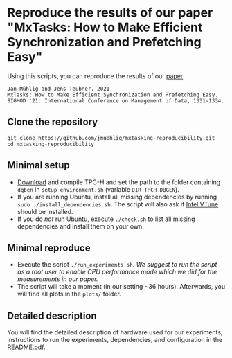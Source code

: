# Reproduce the results of our paper "MxTasks: How to Make Efficient Synchronization and Prefetching Easy"

Using this scripts, you can reproduce the results of our [paper](https://doi.org/10.1145/3448016.3457268)

	Jan Mühlig and Jens Teubner. 2021. 
	MxTasks: How to Make Efficient Synchronization and Prefetching Easy. 
	SIGMOD '21: International Conference on Management of Data, 1331-1334.
	

## Clone the repository

	git clone https://github.com/jmuehlig/mxtasking-reproducibility.git
	cd mxtasking-reproducibility

## Minimal setup
* [Download](http://www.tpc.org/tpc_documents_current_versions/download_programs/tools-download-request5.asp?bm_type=TPC-H&bm_vers=2.18.0&mode=CURRENT-ONLY) and compile TPC-H and set the path to the folder containing `dgben` in `setup_environment.sh` (variable `DIR_TPCH_DBGEN`).
* If you are running Ubuntu, install all missing dependencies by running `sudo ./install_dependencies.sh`. The script will also ask if [Intel VTune](https://www.intel.com/content/www/us/en/develop/documentation/installation-guide-for-intel-oneapi-toolkits-linux/top/installation.html) should be installed.
* If you do *not* run Ubuntu, execute `./check.sh` to list all missing dependencies and install them on your own.

## Minimal reproduce
* Execute the script `./run_experiments.sh`. _We suggest to run the script as a root user to enable CPU performance mode which we did for the measurements in our paper._
* The script will take a moment (in our setting ~36 hours). Afterwards, you will find all plots in the `plots/` folder.

## Detailed description
You will find the detailed description of hardware used for our experiments, instructions to run the experiments, dependencies, and configuration in the [README.pdf](README.pdf).
